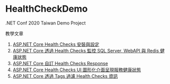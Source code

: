 # HealthCheckDemo
.NET Conf 2020 Taiwan Demo Project


教學文章
1. [ASP.NET Core Health Checks 安裝與設定](https://dog0416.blogspot.com/2020/12/aspnet-core-healthchecks.html)
2. [ASP.NET Core 透過 Health Checks 監控 SQL Server, WebAPI 與 Redis 健康狀態](https://dog0416.blogspot.com/2020/12/aspnet-core-health-checks-sql-server.html)
3. [ASP.NET Core 自訂 Health Checks Response](https://dog0416.blogspot.com/2020/12/aspnet-core-health-checks-response.html)
4. [ASP.NET Core Health Checks UI 圖形化介面呈現服務健康狀態](https://dog0416.blogspot.com/2020/12/aspnet-core-health-checks-ui.html)
5. [ASP.NET Core 透過 Tags 過濾 Health Checks 資訊](https://dog0416.blogspot.com/2020/12/aspnet-core-tags-health-checks.html)
